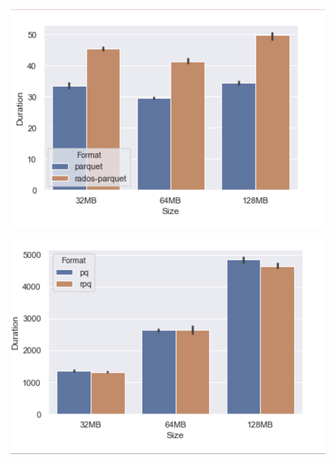 ![client side readings](./total_query_exec_time.png)


![server side readings](./just_the_scan_time.png)
